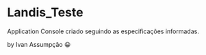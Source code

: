 # Landis_Teste

Application Console criado seguindo as especificações informadas.

by Ivan Assumpção :grinning:
